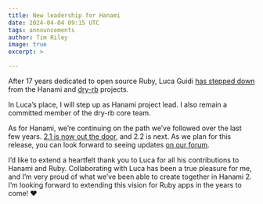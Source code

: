 ```yaml
---
title: New leadership for Hanami
date: 2024-04-04 09:15 UTC
tags: announcements
author: Tim Riley
image: true
excerpt: >

---
```


After 17 years dedicated to open source Ruby, Luca Guidi [has stepped down](https://discourse.hanamirb.org/t/stepping-down-from-hanami/933?u=jodosha) from the Hanami and [dry-rb](https://dry-rb.org) projects.

In Luca’s place, I will step up as Hanami project lead. I also remain a committed member of the dry-rb core team.

As for Hanami, we’re continuing on the path we’ve followed over the last few years. [2.1 is now out the door](/blog/2024/02/27/hanami-210/), and 2.2 is next. As we plan for this release, you can look forward to seeing updates [on our forum](https://discourse.hanamirb.org/).

I’d like to extend a heartfelt thank you to Luca for all his contributions to Hanami and Ruby. Collaborating with Luca has been a true pleasure for me, and I’m very proud of what we’ve been able to create together in Hanami 2. I’m looking forward to extending this vision for Ruby apps in the years to come! ❤️

